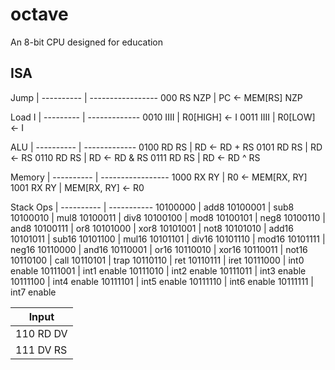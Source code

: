 # octave

An 8-bit CPU designed for education

## ISA

Jump       |
---------- | -----------------
000 RS NZP | PC <- MEM[RS] NZP

Load I     |
---------  | -------------
0010 IIII  | R0[HIGH] <- I
0011 IIII  | R0[LOW] <- I

ALU        |
---------- | -------------
0100 RD RS | RD <- RD + RS
0101 RD RS | RD <- RS
0110 RD RS | RD <- RD & RS
0111 RD RS | RD <- RD ^ RS

Memory     |
---------- | -----------------
1000 RX RY | R0 <- MEM[RX, RY]
1001 RX RY | MEM[RX, RY] <- R0

Stack Ops  |
---------- | -----------
10100000   | add8
10100001   | sub8
10100010   | mul8
10100011   | div8
10100100   | mod8
10100101   | neg8
10100110   | and8
10100111   | or8
10101000   | xor8
10101001   | not8
10101010   | add16
10101011   | sub16
10101100   | mul16
10101101   | div16
10101110   | mod16
10101111   | neg16
10110000   | and16
10110001   | or16
10110010   | xor16
10110011   | not16
10110100   | call
10110101   | trap
10110110   | ret
10110111   | iret
10111000   | int0 enable
10111001   | int1 enable
10111010   | int2 enable
10111011   | int3 enable
10111100   | int4 enable
10111101   | int5 enable
10111110   | int6 enable
10111111   | int7 enable

Input      |
---------- |
110 RD DV  | RD <- DEV[DV]
111 DV RS  | DEV[DV] <- RS
